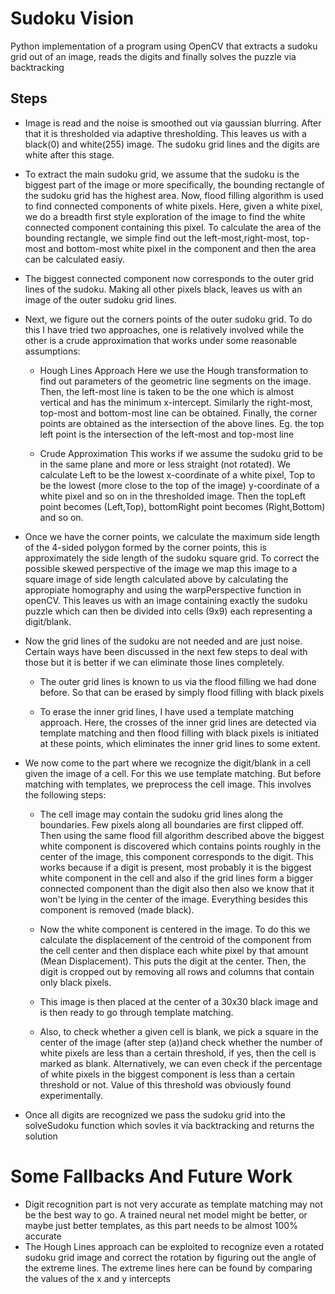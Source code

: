 # Sudoku Vision
Python implementation of a program using OpenCV that extracts a sudoku grid out of an image, reads the digits and finally solves the puzzle via backtracking

## Steps

- Image is read and the noise is smoothed out via gaussian blurring. After that it is thresholded via adaptive thresholding. This leaves us with a black(0) and white(255) image. The sudoku grid lines and the digits are white after this stage.

- To extract the main sudoku grid, we assume that the sudoku is the biggest part of the image or more specifically, the bounding rectangle of the sudoku grid has the highest area. Now, flood filling algorithm is used to find connected components of white pixels. Here, given a white pixel, we do a breadth first style exploration of the image to find the white connected component containing this pixel. To calculate the area of the bounding rectangle, we simple find out the left-most,right-most, top-most and bottom-most white pixel in the component and then the area can be calculated easiy.

- The biggest connected component now corresponds to the outer grid lines of the sudoku. Making all other pixels black, leaves us with an image of the outer sudoku grid lines.

- Next, we figure out the corners points of the outer sudoku grid. To do this I have tried two approaches, one is relatively involved while the other is a crude approximation that works under some reasonable assumptions:

  - Hough Lines Approach
      Here we use the Hough transformation to find out parameters of the geometric line segments on the image. Then, the left-most line is taken to be the one which is almost vertical and has the minimum x-intercept. Similarly the right-most, top-most and bottom-most line can be obtained.
      Finally, the corner points are obtained as the intersection of the above lines. Eg. the top left point is the intersection of the left-most and top-most line
  
  - Crude Approximation
    This works if we assume the sudoku grid to be in the same plane and more or less straight (not rotated). We calculate Left to be the lowest x-coordinate of a white pixel, Top to be the lowest (more close to the top of the image) y-coordinate of a white pixel and so on in the thresholded image. Then the topLeft point becomes (Left,Top), bottomRight point becomes (Right,Bottom) and so on. 
     
- Once we have the corner points, we calculate the maximum side length of the 4-sided polygon formed by the corner points, this is approximately the side length of the sudoku square grid. To correct the possible skewed perspective of the image we map this image to a square image of side length calculated above by calculating the appropiate homography and using the warpPerspective function in openCV.
This leaves us with an image containing exactly the sudoku puzzle which can then be divided into cells (9x9) each representing a digit/blank.

- Now the grid lines of the sudoku are not needed and are just noise. Certain ways have been discussed in the next few steps to deal with those but it is better if we can eliminate those lines completely.

  - The outer grid lines is known to us via the flood filling we had done before. So that can be erased by simply flood filling with black pixels
  
  - To erase the inner grid lines, I have used a template matching approach. Here, the crosses of the inner grid lines are detected via template matching and then flood filling with black pixels is initiated at these points, which eliminates the inner grid lines to some extent. 

- We now come to the part where we recognize the digit/blank in a cell given the image of a cell. For this we use template matching. But before matching with templates, we preprocess the cell image. This involves the following steps:

  - The cell image may contain the sudoku grid lines along the boundaries. Few pixels along all boundaries are first clipped off. Then using the same flood fill algorithm described above the biggest white component is discovered which contains points roughly in the center of the image, this component corresponds to the digit. This works because if a digit is present, most probably it is the biggest white component in the cell and also if the grid lines form a bigger connected component than the digit also then also we know that it won't be lying in the center of the image. Everything besides this component is removed (made black).
  
  - Now the white component is centered in the image. To do this we calculate the displacement of the centroid of the component from the cell center and then displace each white pixel by that amount (Mean Displacement). This puts the digit at the center. Then, the digit is cropped out by removing all rows and columns that contain only black pixels.
  
  - This image is then placed at the center of a 30x30 black image and is then ready to go through template matching.
  
  - Also, to check whether a given cell is blank, we pick a square in the center of the image (after step (a))and check whether the number of white pixels are less than a certain threshold, if yes, then the cell is marked as blank. Alternatively, we can even check if the percentage of white pixels in the biggest component is less than a certain threshold or not. Value of this threshold was obviously found experimentally.
  
  
- Once all digits are recognized we pass the sudoku grid into the solveSudoku function which sovles it via backtracking and returns the solution
  
  
# Some Fallbacks And Future Work

- Digit recognition part is not very accurate as template matching may not be the best way to go. A trained neural net model might be better, or maybe just better templates, as this part needs to be almost 100% accurate
- The Hough Lines approach can be exploited to recognize even a rotated sudoku grid image and correct the rotation by figuring out the angle of the extreme lines. The extreme lines here can be found by comparing the values of the x and y intercepts
  
  
  
  
  
